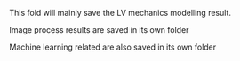 This fold will mainly save the LV mechanics modelling result. 

Image process results are saved in its own folder

Machine learning related are also saved in its own folder
